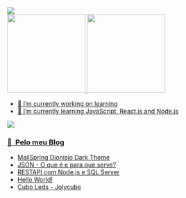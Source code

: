 
<img src="https://i.imgur.com/6Tzl2dJ.gif"/>
<div class="main">
  <a href="https://github.com/dionisiofernandes">
  <img height="180em"  src="https://github-readme-stats.vercel.app/api?username=dionisiofernandes&show_icons=true&theme=dark&include_all_commits=true&count_private=true"/>
  <img height="180em" src="https://github-readme-stats.vercel.app/api/top-langs/?username=dionisiofernandes&layout=compact&langs_count=7&theme=dark"/>
 
</div>



- 🔭 I’m currently working on learning
- 🌱 I’m currently learning JavaScript, React.js and Node.js

![](https://komarev.com/ghpvc/?username=dionisiofernandes&color=green)

  
  
  
  
### 📕 &nbsp;Pelo meu Blog
  
<!-- BLOG:START -->
- [MailSpring Dionisio Dark Theme](https://blog.dionisiofernandes.com/mailspring-dionisio-dark-theme)
- [JSON - O que é e para que serve?](https://blog.dionisiofernandes.com/json-o-que-e-e-para-que-serve)
- [RESTAPI com Node.js e SQL Server](https://blog.dionisiofernandes.com/restapi-com-nodejs-e-sql-server)
- [Hello World!](https://blog.dionisiofernandes.com/hello-world)
- [Cubo Leds - Jolycube](https://blog.dionisiofernandes.com/cubo-leds-jolycube)
<!-- BLOG:END --> 

